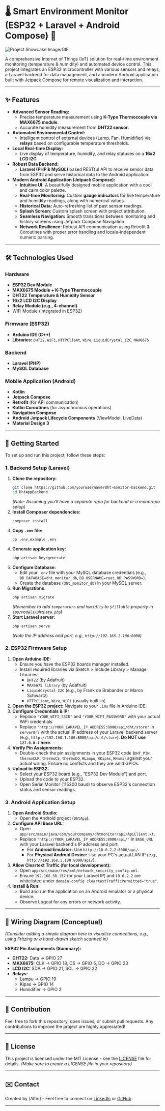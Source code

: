 ﻿# 🌡️ Smart Environment Monitor (ESP32 + Laravel + Android Compose) 🌿

![Project Showcase Image/GIF](./Dht_monitoring_Arduino/img.png)
<!-- Ganti dengan path ke gambar/GIF utama Anda -->

A comprehensive Internet of Things (IoT) solution for real-time environment monitoring (temperature & humidity) and automated device control. This project integrates an ESP32 microcontroller with various sensors and relays, a Laravel backend for data management, and a modern Android application built with Jetpack Compose for remote visualization and interaction.

---

## ✨ **Features**

*   **Advanced Sensor Reading:**
    *   Precise temperature measurement using **K-Type Thermocouple via MAX6675 module**.
    *   Accurate humidity measurement from **DHT22 sensor**.
*   **Automated Environmental Control:**
    *   Intelligent control of external devices (Lamp, Fan, Humidifier) via **relays** based on configurable temperature thresholds.
*   **Local Real-time Display:**
    *   Live display of temperature, humidity, and relay statuses on a **16x2 LCD I2C**.
*   **Robust Data Backend:**
    *   **Laravel (PHP & MySQL)** based RESTful API to receive sensor data from ESP32 and serve historical data to the Android application.
*   **Modern Android Application (Jetpack Compose):**
    *   **Intuitive UI:** A beautifully designed mobile application with a cool and calm color palette.
    *   **Real-time Monitoring:** Custom **gauge indicators** for live temperature and humidity readings, along with numerical values.
    *   **Historical Data:** Auto-refreshing list of past sensor readings.
    *   **Splash Screen:** Custom splash screen with project attribution.
    *   **Seamless Navigation:** Smooth transitions between monitoring and history screens using Jetpack Compose Navigation.
    *   **Network Resilience:** Robust API communication using Retrofit & Coroutines with proper error handling and locale-independent numeric parsing.

---

## 🛠️ **Technologies Used**

### **Hardware**
*   **ESP32 Dev Module**
*   **MAX6675 Module + K-Type Thermocouple**
*   **DHT22 Temperature & Humidity Sensor**
*   **16x2 LCD I2C Display**
*   **Relay Module (e.g., 4-channel)**
*   WiFi Module (integrated in ESP32)

### **Firmware (ESP32)**
*   **Arduino IDE (C++)**
*   **Libraries:** `DHT22`, `WiFi`, `HTTPClient`, `Wire`, `LiquidCrystal_I2C`, `MAX6675`

### **Backend**
*   **Laravel (PHP)**
*   **MySQL Database**

### **Mobile Application (Android)**
*   **Kotlin**
*   **Jetpack Compose**
*   **Retrofit** (for API communication)
*   **Kotlin Coroutines** (for asynchronous operations)
*   **Navigation Compose**
*   **Android Jetpack Lifecycle Components** (ViewModel, LiveData)
*   **Material Design 3**

---

## 🚀 **Getting Started**

To set up and run this project, follow these steps:

### **1. Backend Setup (Laravel)**

1.  **Clone the repository:**
    ```bash
    git clone https://github.com/yourusername/dht-monitor-backend.git
    cd DhtAppBackend
    ```
    *(Note: Assuming you'll have a separate repo for backend or a monorepo setup)*
2.  **Install Composer dependencies:**
    ```bash
    composer install
    ```
3.  **Copy `.env` file:**
    ```bash
    cp .env.example .env
    ```
4.  **Generate application key:**
    ```bash
    php artisan key:generate
    ```
5.  **Configure Database:**
    *   Edit your `.env` file with your MySQL database credentials (e.g., `DB_DATABASE=dht_monitor_db`, `DB_USERNAME=root`, `DB_PASSWORD=`).
    *   Create the database (`dht_monitor_db`) in your MySQL server.
6.  **Run Migrations:**
    ```bash
    php artisan migrate
    ```
    *(Remember to add `temperature` and `humidity` to `$fillable` property in `app/Models/DhtData.php`)*
7.  **Start Laravel server:**
    ```bash
    php artisan serve
    ```
    *(Note the IP address and port, e.g., `http://192.168.1.100:8000`)*

### **2. ESP32 Firmware Setup**

1.  **Open Arduino IDE:**
    *   Ensure you have the ESP32 boards manager installed.
    *   Install required libraries via Sketch > Include Library > Manage Libraries:
        *   `DHT22` (by Adafruit)
        *   `MAX6675 library` (by Adafruit)
        *   `LiquidCrystal I2C` (e.g., by Frank de Brabander or Marco Schwartz)
        *   `HTTPClient`, `Wire`, `WiFi` (usually built-in)
2.  **Open the ESP32 project:** Navigate to your `.ino` file in Arduino IDE.
3.  **Configure Credentials & IP:**
    *   Replace `"YOUR_WIFI_SSID"` and `"YOUR_WIFI_PASSWORD"` with your actual WiFi credentials.
    *   Replace `"http://YOUR_LARAVEL_IP_ADDRESS:8000/api/dht/store"` in `serverUrl` with the actual IP address of your Laravel backend server (e.g., `http://192.168.1.100:8000/api/dht/store`). **Do NOT use `127.0.0.1` here.**
4.  **Verify Pin Assignments:**
    *   Double-check the pin assignments in your ESP32 code (`DHT_PIN`, `thermoCLK`, `thermoCS`, `thermoDO`, `RLampu`, `RKipas`, `RHumi`) against your actual wiring. Ensure no conflicts and they are valid GPIOs.
5.  **Upload to ESP32:**
    *   Select your ESP32 board (e.g., "ESP32 Dev Module") and port.
    *   Upload the code to your ESP32.
    *   Open Serial Monitor (115200 baud) to observe ESP32's connection status and sensor readings.

### **3. Android Application Setup**

1.  **Open Android Studio:**
    *   Open the Android project (`DhtApp`).
2.  **Configure API Base URL:**
    *   Open `app/src/main/java/com/yourcompany/dhtmonitor/api/ApiClient.kt`.
    *   Replace `"http://YOUR_LARAVEL_IP_ADDRESS:8000/api/"` in `BASE_URL` with your Laravel backend's IP address and port.
        *   For **Android Emulator:** Use `http://10.0.2.2:8000/api/`.
        *   For **Physical Android Device:** Use your PC's actual LAN IP (e.g., `http://192.168.1.100:8000/api/`).
3.  **Allow Cleartext Traffic (for local development):**
    *   Open `app/src/main/res/xml/network_security_config.xml`.
    *   Ensure `192.168.38.157` (or your Laravel IP) and `10.0.2.2` are whitelisted under `domain-config cleartextTrafficPermitted="true"`.
4.  **Install & Run:**
    *   Build and run the application on an Android emulator or a physical device.
    *   Observe Logcat for any errors or network activity.

---

## 🔌 **Wiring Diagram (Conceptual)**

*(Consider adding a simple diagram here to visualize connections, e.g., using Fritzing or a hand-drawn sketch scanned in)*

**ESP32 Pin Assignments (Summary):**

*   **DHT22:** Data -> GPIO 27
*   **MAX6675:** CLK -> GPIO 18, CS -> GPIO 5, DO -> GPIO 23
*   **LCD I2C:** SDA -> GPIO 21, SCL -> GPIO 22
*   **Relays:**
    *   Lampu -> GPIO 19
    *   Kipas -> GPIO 14
    *   Humidifier -> GPIO 2

---

## 🤝 **Contribution**

Feel free to fork this repository, open issues, or submit pull requests. Any contributions to improve the project are highly appreciated!

---

## 📜 **License**

This project is licensed under the MIT License - see the [LICENSE](LICENSE) file for details.
*(Make sure to create a LICENSE file in your repository)*

---

## ✉️ **Contact**

Created by [Alfin] - Feel free to connect on [LinkedIn](https://www.linkedin.com/in/novendri-noven-a0896a339) or [GitHub](https://github.com/N-VenZ13).


---